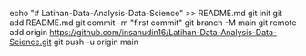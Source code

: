 echo "# Latihan-Data-Analysis-Data-Science" >> README.md
git init
git add README.md
git commit -m "first commit"
git branch -M main
git remote add origin https://github.com/insanudin16/Latihan-Data-Analysis-Data-Science.git
git push -u origin main
